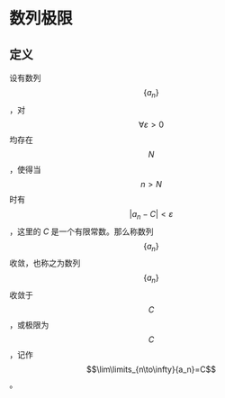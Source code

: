 # 数列极限

## 定义

设有数列 $$\{a_n\}$$，对 $$\forall \varepsilon >0$$ 均存在 $$N$$，使得当 $$n>N$$ 时有 $$|a_n-C|<\varepsilon$$，这里的 $C$ 是一个有限常数。那么称数列 $$\{a_n\}$$ 收敛，也称之为数列 $$\{a_n\}$$ 收敛于 $$C$$，或极限为 $$C$$，记作 $$\lim\limits_{n\to\infty}{a_n}=C$$。



